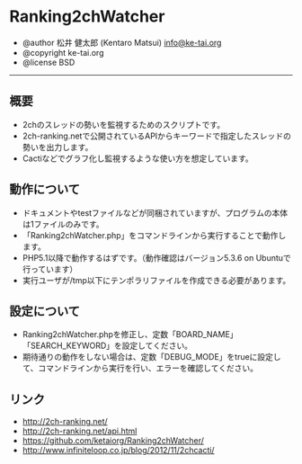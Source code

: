 # Ranking2chWatcher

* @author 松井 健太郎 (Kentaro Matsui) <info@ke-tai.org>
* @copyright ke-tai.org
* @license BSD

----

## 概要
* 2chのスレッドの勢いを監視するためのスクリプトです。
* 2ch-ranking.netで公開されているAPIからキーワードで指定したスレッドの勢いを出力します。
* Cactiなどでグラフ化し監視するような使い方を想定しています。

## 動作について
* ドキュメントやtestファイルなどが同梱されていますが、プログラムの本体は1ファイルのみです。
* 「Ranking2chWatcher.php」をコマンドラインから実行することで動作します。
* PHP5.1以降で動作するはずです。（動作確認はバージョン5.3.6 on Ubuntuで行っています）
* 実行ユーザが/tmp以下にテンポラリファイルを作成できる必要があります。

## 設定について
* Ranking2chWatcher.phpを修正し、定数「BOARD_NAME」「SEARCH_KEYWORD」を設定してください。
* 期待通りの動作をしない場合は、定数「DEBUG_MODE」をtrueに設定して、コマンドラインから実行を行い、エラーを確認してください。

## リンク
- http://2ch-ranking.net/
- http://2ch-ranking.net/api.html
- https://github.com/ketaiorg/Ranking2chWatcher/
- http://www.infiniteloop.co.jp/blog/2012/11/2chcacti/
